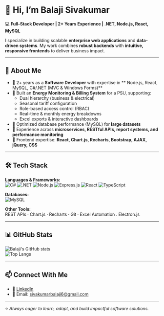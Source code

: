 # 👋 Hi, I’m Balaji Sivakumar  

💻 **Full-Stack Developer | 2+ Years Experience | .NET, Node.js, React, MySQL**  

I specialize in building scalable **enterprise web applications** and **data-driven systems**. My work combines **robust backends** with **intuitive, responsive frontends** to deliver business impact.  

---

## 🚀 About Me
- 🔹 2+ years as a **Software Developer** with expertise in ** Node.js, React, MySQL, C#/.NET (MVC & Windows Forms)**  
- 🔹 Built an **Energy Monitoring & Billing System** for a PSU, supporting:
  - Dual hierarchy (business & electrical)  
  - Seasonal tariff configuration  
  - Role-based access control (RBAC)  
  - Real-time & monthly energy breakdowns  
  - Excel exports & interactive dashboards  
- 🔹 Optimized database performance (MySQL) for **large datasets**  
- 🔹 Experience across **microservices, RESTful APIs, report systems, and performance monitoring**  
- 🔹 Frontend expertise: **React, Chart.js, Recharts, Bootstrap, AJAX, jQuery, CSS**  

---

## 🛠 Tech Stack
**Languages & Frameworks:**  
![C#](https://img.shields.io/badge/C%23-239120?style=flat&logo=c-sharp&logoColor=white)
![.NET](https://img.shields.io/badge/.NET-512BD4?style=flat&logo=dotnet&logoColor=white)
![Node.js](https://img.shields.io/badge/Node.js-339933?style=flat&logo=node.js&logoColor=white)
![Express.js](https://img.shields.io/badge/Express.js-000000?style=flat&logo=express&logoColor=white)
![React](https://img.shields.io/badge/React-20232A?style=flat&logo=react&logoColor=61DAFB)
![TypeScript](https://img.shields.io/badge/TypeScript-007ACC?style=flat&logo=typescript&logoColor=white)

**Databases:**  
![MySQL](https://img.shields.io/badge/MySQL-4479A1?style=flat&logo=mysql&logoColor=white)


**Other Tools:**  
REST APIs · Chart.js · Recharts · Git · Excel Automation .  Electron.js  
 

---

## 📊 GitHub Stats
![Balaji's GitHub stats](https://github-readme-stats.vercel.app/api?username=your-username&show_icons=true&theme=radical)  
![Top Langs](https://github-readme-stats.vercel.app/api/top-langs/?username=your-username&layout=compact&theme=radical)

---

## 📫 Connect With Me
- 💼 [LinkedIn](https://www.linkedin.com/in/balaji-s-238ab0210)  
- 📧 Email: sivakumarbalaji6@gmail.com  

---
⭐️ *Always eager to learn, adapt, and build impactful software solutions.*  

